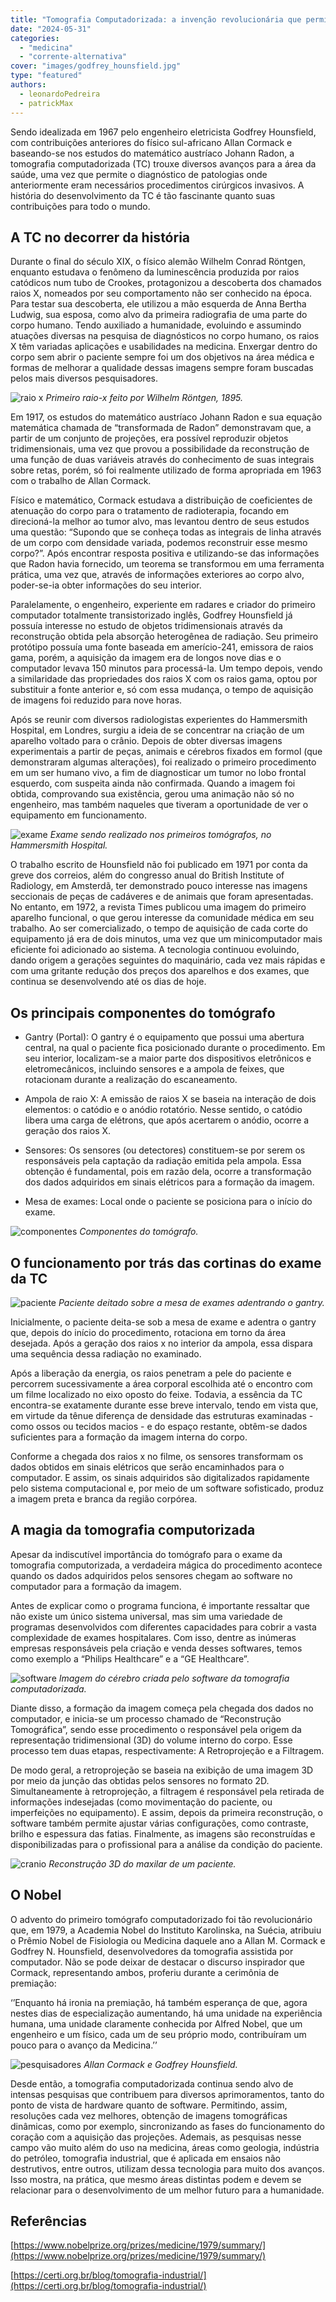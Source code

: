 ```yaml
---
title: "Tomografia Computadorizada: a invenção revolucionária que permitiu que um engenheiro eletricista ganhasse um Nobel na área da medicina."
date: "2024-05-31"
categories: 
  - "medicina"
  - "corrente-alternativa"
cover: "images/godfrey_hounsfield.jpg"
type: "featured"
authors:
  - leonardoPedreira
  - patrickMax
---
```


Sendo idealizada em 1967 pelo engenheiro eletricista Godfrey Hounsfield, com contribuições anteriores do físico sul-africano Allan Cormack e baseando-se nos estudos do matemático austríaco Johann Radon, a tomografia computadorizada (TC) trouxe diversos avanços para a área da saúde, uma vez que permite o diagnóstico de patologias onde anteriormente eram necessários procedimentos cirúrgicos invasivos.
A história do desenvolvimento da TC é tão fascinante quanto suas contribuições para todo o mundo.

## A TC no decorrer da história

Durante o final do século XIX, o físico alemão Wilhelm Conrad Röntgen, enquanto estudava o fenômeno da luminescência produzida por raios catódicos num tubo de Crookes, protagonizou a descoberta dos chamados raios X, nomeados por seu comportamento não ser conhecido na época. Para testar sua descoberta, ele utilizou a mão esquerda de Anna Bertha Ludwig, sua esposa, como alvo da primeira radiografia de uma parte do corpo humano. Tendo auxiliado a humanidade, evoluindo e assumindo atuações diversas na pesquisa de diagnósticos no corpo humano, os raios X têm variadas aplicações e usabilidades na medicina. Enxergar dentro do corpo sem abrir o paciente sempre foi um  dos objetivos na área médica e formas de melhorar a qualidade dessas imagens sempre foram buscadas pelos mais diversos pesquisadores. 

![raio x](images/raiox.jpg)
*Primeiro raio-x feito por Wilhelm Röntgen, 1895.*

Em 1917, os estudos do matemático austríaco Johann Radon e sua equação matemática chamada de “transformada de Radon” demonstravam que, a partir de um conjunto de projeções, era possível reproduzir objetos tridimensionais, uma vez que provou a possibilidade da reconstrução de uma função de duas variáveis através do conhecimento de suas integrais sobre retas, porém, só foi realmente utilizado de forma apropriada em 1963 com o trabalho de Allan Cormack. 

Físico e matemático, Cormack estudava a distribuição de coeficientes de atenuação do corpo para o tratamento de radioterapia, focando em direcioná-la melhor ao tumor alvo, mas levantou dentro de seus estudos uma questão: “Supondo que se conheça todas as  integrais de linha através de um corpo com densidade variada, podemos reconstruir esse mesmo corpo?”. Após encontrar resposta positiva e utilizando-se das informações que Radon havia fornecido, um teorema se transformou em uma ferramenta prática, uma vez que, através de informações exteriores ao corpo alvo, poder-se-ia obter informações do seu interior.

Paralelamente, o engenheiro, experiente em radares e criador do primeiro computador totalmente transistorizado inglês, Godfrey Hounsfield já possuía interesse no estudo de objetos tridimensionais através da reconstrução obtida pela absorção heterogênea de radiação. Seu primeiro protótipo possuía uma fonte baseada em amerício-241, emissora de raios gama, porém, a aquisição da imagem era de longos nove dias e o computador levava 150 minutos para processá-la. Um tempo depois, vendo a similaridade das propriedades dos raios X com os raios gama, optou por substituir a fonte anterior e, só com essa mudança, o tempo de aquisição de imagens foi reduzido para nove horas. 

Após se reunir com diversos radiologistas experientes do Hammersmith Hospital, em Londres, surgiu a ideia de se concentrar na criação de um aparelho voltado para o crânio. Depois de obter diversas imagens experimentais a partir de peças, animais e cérebros fixados em formol (que demonstraram algumas alterações), foi realizado o primeiro procedimento em um ser humano vivo, a fim de diagnosticar um tumor no lobo frontal esquerdo, com suspeita ainda não confirmada. Quando a imagem foi obtida, comprovando sua existência, gerou uma animação não só no engenheiro, mas também naqueles que tiveram a oportunidade de ver o equipamento em funcionamento.

![ exame](images/exame.png)
*Exame sendo realizado nos primeiros tomógrafos, no Hammersmith Hospital.*

O trabalho escrito de Hounsfield não foi publicado em 1971 por conta da greve dos correios, além do congresso anual do British Institute of Radiology, em Amsterdã, ter demonstrado pouco interesse nas imagens seccionais de peças de cadáveres e de animais que foram apresentadas. No entanto, em 1972, a revista Times publicou uma imagem do primeiro aparelho funcional, o que gerou interesse da comunidade médica em seu trabalho. Ao ser comercializado, o tempo de aquisição de cada corte do equipamento já era de dois minutos, uma vez que um minicomputador mais eficiente foi adicionado ao sistema. A tecnologia continuou evoluindo, dando origem a gerações seguintes do maquinário, cada vez mais rápidas e com uma gritante redução dos preços dos aparelhos e dos exames, que continua se desenvolvendo até os dias de hoje.

## Os principais componentes do tomógrafo

- Gantry (Portal): O gantry é o equipamento que possui uma abertura central, na qual o paciente fica posicionado durante o procedimento. Em seu interior, localizam-se a maior parte dos dispositivos eletrônicos e eletromecânicos, incluindo sensores e a ampola de feixes, que rotacionam durante a realização do escaneamento.

- Ampola de raio X: A emissão de raios X se baseia  na interação de dois elementos: o catódio e o anódio rotatório. Nesse sentido, o catódio libera uma carga de elétrons, que após acertarem o anódio, ocorre a geração dos raios X.

- Sensores: Os sensores (ou detectores) constituem-se por serem os responsáveis pela captação da radiação emitida pela ampola. Essa obtenção é fundamental, pois em razão dela, ocorre a transformação dos dados adquiridos em sinais elétricos para a formação da imagem.

- Mesa de exames: Local onde o paciente se posiciona para o início do exame.

![ componentes](images/componentes.png)
*Componentes do tomógrafo.*

## O funcionamento por trás das cortinas do exame da TC

![ paciente](images/paciente.jpg)
*Paciente deitado sobre a mesa de exames adentrando o gantry.*

Inicialmente, o paciente deita-se sob a mesa de exame e adentra o gantry que, depois do início do procedimento, rotaciona em torno da área desejada. Após a geração dos raios x no interior da ampola, essa dispara uma sequência dessa radiação no examinado.

Após a liberação da energia, os raios penetram a pele do paciente e percorrem sucessivamente a área corporal escolhida até o encontro com um filme localizado no eixo oposto do feixe. Todavia, a essência da TC encontra-se exatamente durante esse breve intervalo, tendo em vista que, em virtude da tênue diferença de densidade das estruturas examinadas - como ossos ou tecidos macios - e do espaço restante, obtêm-se dados suficientes para a formação da imagem interna do corpo.
 
Conforme a chegada dos raios x no filme, os sensores transformam os dados obtidos em sinais elétricos que serão encaminhados para o computador. E assim, os sinais adquiridos são digitalizados rapidamente pelo sistema computacional e, por meio de um software sofisticado, produz a imagem preta e branca da região corpórea.

## A magia da tomografia computorizada

Apesar da indiscutível importância do tomógrafo para o exame da tomografia computorizada, a verdadeira mágica do procedimento acontece quando os dados adquiridos pelos sensores chegam ao software no computador para a formação da imagem.

Antes de explicar como o programa funciona, é importante ressaltar que não existe um único sistema universal, mas sim uma variedade de programas desenvolvidos com diferentes capacidades para cobrir a vasta complexidade de exames hospitalares. Com isso, dentre as inúmeras empresas responsáveis pela criação e venda desses softwares, temos como exemplo a “Philips Healthcare” e a “GE Healthcare”.

![ software](images/software.webp)
*Imagem do cérebro criada pelo software da tomografia computadorizada.*

Diante disso, a formação da imagem começa pela chegada dos dados no computador, e inicia-se um processo chamado de “Reconstrução Tomográfica”, sendo esse procedimento o responsável pela origem da representação tridimensional (3D) do volume interno do corpo. Esse processo tem duas etapas, respectivamente: A Retroprojeção e a Filtragem. 

De modo geral, a retroprojeção se baseia na exibição de uma imagem 3D por meio da junção das obtidas pelos sensores no formato 2D. Simultaneamente à retroprojeção, a filtragem é responsável pela retirada de informações indesejadas (como movimentação do paciente, ou imperfeições no equipamento). E assim, depois da primeira reconstrução, o software também permite ajustar várias configurações, como contraste, brilho e espessura das fatias. Finalmente, as imagens são reconstruídas e disponibilizadas para o profissional para a análise da condição do paciente. 

![ cranio](images/cranio.png)
*Reconstrução 3D do maxilar de um paciente.*

## O Nobel

O advento do primeiro tomógrafo computadorizado foi tão revolucionário que, em 1979, a Academia Nobel do Instituto Karolinska, na Suécia, atribuiu o Prêmio Nobel de Fisiologia ou Medicina daquele ano a Allan M. Cormack e Godfrey N. Hounsfield, desenvolvedores da tomografia assistida por computador. Não se pode deixar de destacar o discurso inspirador que Cormack, representando ambos, proferiu durante a cerimônia de premiação:

‘’Enquanto há ironia na premiação, há também esperança de que, agora nestes dias de especialização aumentando, há uma unidade na experiência humana, uma unidade claramente conhecida por Alfred Nobel, que um engenheiro e um físico, cada um de seu próprio modo, contribuíram um pouco para o avanço da Medicina.’’

![ pesquisadores](images/pesquisadores.png) 
*Allan Cormack e Godfrey Hounsfield.*

Desde então, a tomografia computadorizada continua sendo alvo de intensas pesquisas que contribuem para diversos aprimoramentos, tanto do ponto de vista de hardware quanto de software. Permitindo, assim, resoluções cada vez melhores, obtenção de imagens tomográficas dinâmicas, como por exemplo, sincronizando as fases do funcionamento do coração com a aquisição das projeções. Ademais, as pesquisas nesse campo vão muito além do uso na medicina, áreas como geologia, indústria do petróleo, tomografia industrial, que é aplicada em ensaios não destrutivos, entre outros, utilizam dessa tecnologia para muito dos avanços. Isso mostra, na prática, que mesmo áreas distintas podem e devem se relacionar para o desenvolvimento de um melhor futuro para a humanidade.


## Referências

[https://www.nobelprize.org/prizes/medicine/1979/summary/](https://www.nobelprize.org/prizes/medicine/1979/summary/)  

[https://certi.org.br/blog/tomografia-industrial/](https://certi.org.br/blog/tomografia-industrial/)


